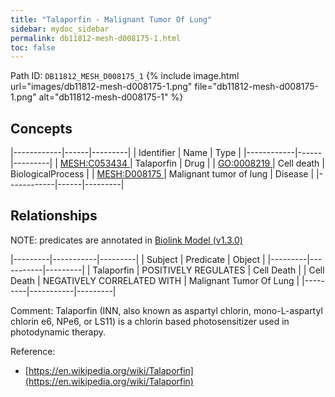 ```yaml
---
title: "Talaporfin - Malignant Tumor Of Lung"
sidebar: mydoc_sidebar
permalink: db11812-mesh-d008175-1.html
toc: false 
---
```



Path ID: `DB11812_MESH_D008175_1`
{% include image.html url="images/db11812-mesh-d008175-1.png" file="db11812-mesh-d008175-1.png" alt="db11812-mesh-d008175-1" %}

## Concepts

|------------|------|---------|
| Identifier | Name | Type    |
|------------|------|---------|
| <a href="https://identifiers.org/MESH:C053434">MESH:C053434 </a> | Talaporfin | Drug |
| <a href="https://identifiers.org/GO:0008219">GO:0008219 </a> | Cell death | BiologicalProcess |
| <a href="https://identifiers.org/MESH:D008175">MESH:D008175 </a> | Malignant tumor of lung | Disease |
|------------|------|---------|

## Relationships


NOTE: predicates are annotated in <a href="https://github.com/biolink/biolink-model/releases/tag/v1.3.0">Biolink Model (v1.3.0)</a>

|---------|-----------|---------|
| Subject | Predicate | Object  |
|---------|-----------|---------|
| Talaporfin | POSITIVELY REGULATES | Cell Death |
| Cell Death | NEGATIVELY CORRELATED WITH | Malignant Tumor Of Lung |
|---------|-----------|---------|

Comment: Talaporfin (INN, also known as aspartyl chlorin, mono-L-aspartyl chlorin e6, NPe6, or LS11) is a chlorin based photosensitizer used in photodynamic therapy.

Reference: 
  - [https://en.wikipedia.org/wiki/Talaporfin](https://en.wikipedia.org/wiki/Talaporfin)
